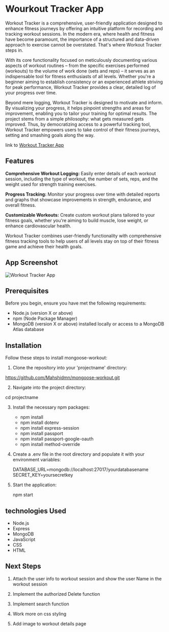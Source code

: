# Wourkout Tracker App

Workout Tracker is a comprehensive, user-friendly application designed to enhance fitness journeys by offering an intuitive platform for recording and tracking workout sessions. In the modern era, where health and fitness have become paramount, the importance of a structured and data-driven approach to exercise cannot be overstated. That's where Workout Tracker steps in.

With its core functionality focused on meticulously documenting various aspects of workout routines – from the specific exercises performed (workouts) to the volume of work done (sets and reps) – it serves as an indispensable tool for fitness enthusiasts of all levels. Whether you're a beginner aiming to establish consistency or an experienced athlete striving for peak performance, Workout Tracker provides a clear, detailed log of your progress over time.

Beyond mere logging, Workout Tracker is designed to motivate and inform. By visualizing your progress, it helps pinpoint strengths and areas for improvement, enabling you to tailor your training for optimal results. The project stems from a simple philosophy: what gets measured gets improved. Thus, by democratizing access to a powerful tracking tool, Workout Tracker empowers users to take control of their fitness journeys, setting and smashing goals along the way.

link to [Workout Tracker App](https://workout-track-7240a88aec9d.herokuapp.com/)

## Features

**Comprehensive Workout Logging:** Easily enter details of each workout session, including the type of workout, the number of sets, reps, and the weight used for strength training exercises.

**Progress Tracking:** Monitor your progress over time with detailed reports and graphs that showcase improvements in strength, endurance, and overall fitness.

**Customizable Workouts:** Create custom workout plans tailored to your fitness goals, whether you're aiming to build muscle, lose weight, or enhance cardiovascular health.

Workout Tracker combines user-friendly functionality with comprehensive fitness tracking tools to help users of all levels stay on top of their fitness game and achieve their health goals.

## App Screenshot

![Workout Tracker App](https://i.imgur.com/KZATqGz.png)


## Prerequisites

Before you begin, ensure you have met the following requirements:

* Node.js (version X or above)
* npm (Node Package Manager)
* MongoDB (version X or above) installed locally or access to a MongoDB Atlas database

## Installation

Follow these steps to install mongoose-workout:

1. Clone the repository into your 'projectname' directory:


https://github.com/Mahshidmn/mongoose-workout.git

2. Navigate into the project directory:

cd projectname

3. Install the necessary npm packages:

     * npm install
     * npm install dotenv
     * npm install express-session
     * npm install passport
     * npm install passport-google-oauth
     * npm install method-override

4. Create a .env file in the root directory and populate it with your environment variables:

      DATABASE_URL=mongodb://localhost:27017/yourdatabasename
      SECRET_KEY=yoursecretkey

5. Start the application:

      npm start

## technologies Used

* Node.js
* Express
* MongoDB
* JavaScript
* CSS
* HTML

## Next Steps

1. Attach the user info to workout session and show the user Name in the workout session

2. Implement the authorized Delete function

3. Implement search function

4. Work more on css styling

5. Add image to workout details page


